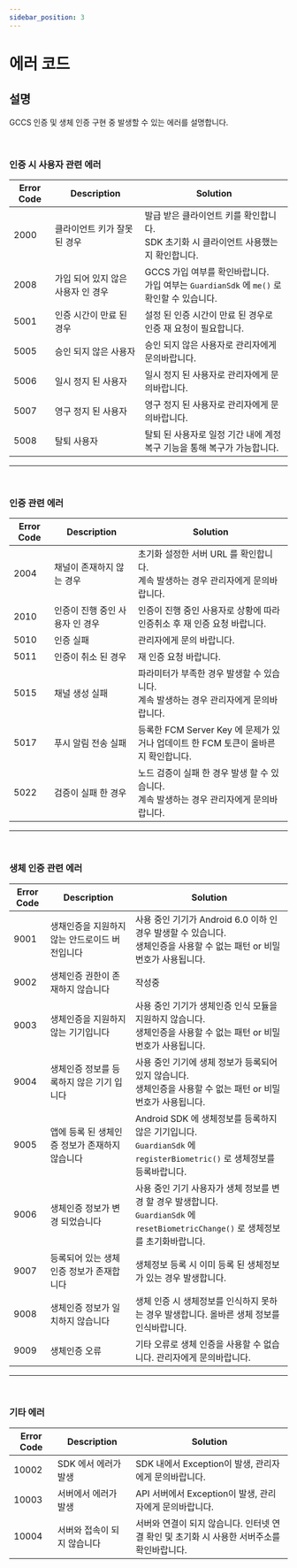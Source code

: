 ```yaml
---
sidebar_position: 3
---
```

# 에러 코드

## 설명
GCCS 인증 및 생체 인증 구현 중 발생할 수 있는 에러를 설명합니다.

<br/>

### 인증 시 사용자 관련 에러
|Error Code|Description|Solution|
|------|---|---|
|2000|클라이언트 키가 잘못 된 경우|발급 받은 클라이언트 키를 확인합니다. <br/> SDK 초기화 시 클라이언트 사용했는지 확인합니다.|
|2008|가입 되어 있지 않은 사용자 인 경우|GCCS 가입 여부를 확인바랍니다. <br/> 가입 여부는 `GuardianSdk` 에 `me()` 로 확인할 수 있습니다. |
|5001|인증 시간이 만료 된 경우|설정 된 인증 시간이 만료 된 경우로 인증 재 요청이 필요합니다.|
|5005|승인 되지 않은 사용자|승인 되지 않은 사용자로 관리자에게 문의바랍니다.|
|5006|일시 정지 된 사용자|일시 정지 된 사용자로 관리자에게 문의바랍니다.|
|5007|영구 정지 된 사용자|영구 정지 된 사용자로 관리자에게 문의바랍니다.|
|5008|탈퇴 사용자|탈퇴 된 사용자로 일정 기간 내에 계정 복구 기능을 통해 복구가 가능합니다.|

---

<br/>

### 인증 관련 에러
|Error Code|Description|Solution|
|------|---|---|
|2004|채널이 존재하지 않는 경우|초기화 설정한 서버 URL 를 확인합니다. <br/>계속 발생하는 경우 관리자에게 문의바랍니다.|
|2010|인증이 진행 중인 사용자 인 경우|인증이 진행 중인 사용자로 상황에 따라 인증취소 후 재 인증 요청 바랍니다. |
|5010|인증 실패|관리자에게 문의 바랍니다.|
|5011|인증이 취소 된 경우|재 인증 요청 바랍니다.|
|5015|채널 생성 실패|파라미터가 부족한 경우 발생할 수 있습니다. <br/>계속 발생하는 경우 관리자에게 문의바랍니다.|
|5017|푸시 알림 전송 실패|등록한 FCM Server Key 에 문제가 있거나 업데이트 한 FCM 토큰이 올바른지 확인합니다.|
|5022|검증이 실패 한 경우|노드 검증이 실패 한 경우 발생 할 수 있습니다. <br/>계속 발생하는 경우 관리자에게 문의바랍니다.|

---
<br/>

### 생체 인증 관련 에러
|Error Code|Description|Solution|
|------|---|---|
|9001|생채인증을 지원하지 않는 안드로이드 버전입니다|사용 중인 기기가 Android 6.0 이하 인 경우 발생할 수 있습니다. <br/> 생체인증을 사용할 수 없는 패턴 or 비밀번호가 사용됩니다. |
|9002|생체인증 권한이 존재하지 않습니다|작성중|
|9003|생체인증을 지원하지 않는 기기입니다|사용 중인 기기가 생체인증 인식 모듈을 지원하지 않습니다. <br/> 생체인증을 사용할 수 없는 패턴 or 비밀번호가 사용됩니다.|
|9004|생체인증 정보를 등록하지 않은 기기 입니다|사용 중인 기기에 생체 정보가 등록되어 있지 않습니다. <br/> 생체인증을 사용할 수 없는 패턴 or 비밀번호가 사용됩니다.|
|9005|앱에 등록 된 생체인증 정보가 존재하지 않습니다|Android SDK 에 생체정보를 등록하지 않은 기기입니다. <br/> `GuardianSdk` 에 `registerBiometric()` 로 생체정보를 등록바랍니다.|
|9006|생체인증 정보가 변경 되었습니다|사용 중인 기기 사용자가 생체 정보를 변경 할 경우 발생합니다. <br/> `GuardianSdk` 에 `resetBiometricChange()` 로 생체정보를 초기화바랍니다.|
|9007|등록되어 있는 생체인증 정보가 존재합니다|생체정보 등록 시 이미 등록 된 생체정보가 있는 경우 발생합니다.|
|9008|생체인증 정보가 일치하지 않습니다|생체 인증 시 생체정보를 인식하지 못하는 경우 발생합니다. 올바른 생체 정보를 인식바랍니다.|
|9009|생체인증 오류|기타 오류로 생체 인증을 사용할 수 없습니다. 관리자에게 문의바랍니다.|

---

<br/>

### 기타 에러
|Error Code|Description|Solution|
|------|---|---|
|10002|SDK 에서 에러가 발생|SDK 내에서 Exception이 발생, 관리자에게 문의바랍니다.|
|10003|서버에서 에러가 발생|API 서버에서 Exception이 발생, 관리자에게 문의바랍니다.|
|10004|서버와 접속이 되지 않습니다|서버와 연결이 되지 않습니다. 인터넷 연결 확인 및 초기화 시 사용한 서버주소를 확인바랍니다.|

















